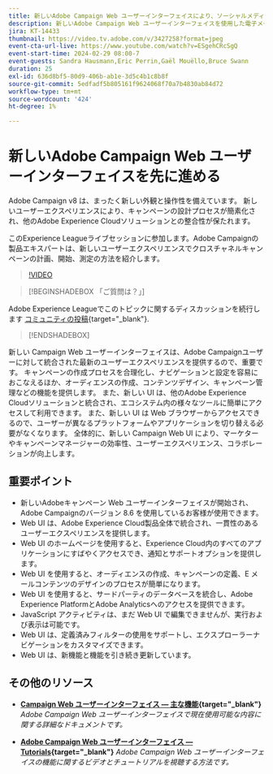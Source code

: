 ```yaml
---
title: 新しいAdobe Campaign Web ユーザーインターフェイスにより、ソーシャルメディアのマーケティングの効果を高めます。
description: 新しいAdobe Campaign Web ユーザーインターフェイスを使用した電子メールマーケティングやソーシャルメディアマーケティングなど、クロスチャネルマーケティング戦略の計画、開始、測定の際に、より効率的になる方法を説明します。
jira: KT-14433
thumbnail: https://video.tv.adobe.com/v/3427258?format=jpeg
event-cta-url-live: https://www.youtube.com/watch?v=ESgehCRcSgQ
event-start-time: 2024-02-29 08:00-7
event-guests: Sandra Hausmann,Eric Perrin,Gaël Mouëllo,Bruce Swann
duration: 25
exl-id: 636d8bf5-80d9-406b-ab1e-3d5c4b1c8b8f
source-git-commit: 5edfadf5b805161f9624068f70a7b4830ab84d72
workflow-type: tm+mt
source-wordcount: '424'
ht-degree: 1%

---
```


# 新しいAdobe Campaign Web ユーザーインターフェイスを先に進める

Adobe Campaign v8 は、まったく新しい外観と操作性を備えています。 新しいユーザーエクスペリエンスにより、キャンペーンの設計プロセスが簡素化され、他のAdobe Experience Cloudソリューションとの整合性が保たれます。

このExperience Leagueライブセッションに参加します。Adobe Campaignの製品エキスパートは、新しいユーザーエクスペリエンスでクロスチャネルキャンペーンの計画、開始、測定の方法を紹介します。

>[!VIDEO](https://video.tv.adobe.com/v/3427258/?quality=12&learn=on)

>[!BEGINSHADEBOX 「ご質問は？」]

Adobe Experience Leagueでこのトピックに関するディスカッションを続行します [コミュニティの投稿](https://experienceleaguecommunities.adobe.com/t5/adobe-campaign-classic/experience-league-live-post-session-discussion-leaping-ahead/m-p/656893#M2671){target="_blank"}.

>[!ENDSHADEBOX]

新しい Campaign Web ユーザーインターフェイスは、Adobe Campaignユーザーに対して統合された最新のユーザーエクスペリエンスを提供するので、重要です。 キャンペーンの作成プロセスを合理化し、ナビゲーションと設定を容易におこなえるほか、オーディエンスの作成、コンテンツデザイン、キャンペーン管理などの機能を提供します。 また、新しい UI は、他のAdobe Experience Cloudソリューションと統合され、エコシステム内の様々なツールに簡単にアクセスして利用できます。 また、新しい UI は Web ブラウザーからアクセスできるので、ユーザーが異なるプラットフォームやアプリケーションを切り替える必要がなくなります。 全体的に、新しい Campaign Web UI により、マーケターやキャンペーンマネージャーの効率性、ユーザーエクスペリエンス、コラボレーションが向上します。

## 重要ポイント

* 新しいAdobeキャンペーン Web ユーザーインターフェイスが開始され、Adobe Campaignのバージョン 8.6 を使用しているお客様が使用できます。
* Web UI は、Adobe Experience Cloud製品全体で統合され、一貫性のあるユーザーエクスペリエンスを提供します。
* Web UI のホームページを使用すると、Experience Cloud内のすべてのアプリケーションにすばやくアクセスでき、通知とサポートオプションを提供します。
* Web UI を使用すると、オーディエンスの作成、キャンペーンの定義、E メールコンテンツのデザインのプロセスが簡単になります。
* Web UI を使用すると、サードパーティのデータベースを統合し、Adobe Experience PlatformとAdobe Analyticsへのアクセスを提供できます。
* JavaScript アクティビティは、まだ Web UI で編集できませんが、実行および表示は可能です。
* Web UI は、定義済みフィルターの使用をサポートし、エクスプローラーナビゲーションをカスタマイズできます。
* Web UI は、新機能と機能を引き続き更新しています。


## その他のリソース

* **[Campaign Web ユーザーインターフェイス — 主な機能](https://experienceleague.adobe.com/docs/campaign-web/v8/whats-new.html?lang=ja){target="_blank"}**
  *Adobe Campaign Web ユーザーインターフェイスで現在使用可能な内容に関する詳細なドキュメントです。*

* **[Adobe Campaign Web ユーザーインターフェイス —Tutorials](https://experienceleague.adobe.com/docs/campaign-web-learn/tutorials/overview.html?lang=en){target="_blank"}**
  *Adobe Campaign Web ユーザーインターフェイスの機能に関するビデオとチュートリアルを視聴する方法です。*
